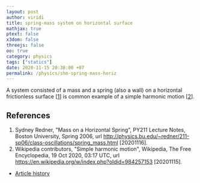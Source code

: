 ```yaml
---
layout: post
author: viridi
title: spring-mass system on horizontal surface
mathjax: true
ptext: false
x3dom: false
threejs: false
oo: true
category: physics
tags: ["statics"]
date: 2020-11-15 20:38:00 +07
permalink: /physics/shm-spring-mass-horiz
---
```

A system consisted of a mass and a spring (also a wall) on a horizontal frictionless surface [[1](#ref1)] is common example of a simple harmonic motion [[2](#ref2)].


## References
1. <a name="ref1"></a>Sydney Redner, "Mass on a Horizontal Spring", PY211 Lecture Notes, Boston University, Spring 2006, url <http://physics.bu.edu/~redner/211-sp06/class-oscillations/spring_mass.html> [20201116].
2. <a name="ref2"></a>Wikipedia contributors, "Simple harmonic motion", Wikipedia, The Free Encyclopedia, 19 Oct 2020, 03:17 UTC, url <https://en.wikipedia.org/w/index.php?oldid=984257153> [20201115].

+ [Article history](https://github.com/butiran/butiran.github.io/commits/master/_posts/phys/2020-11-15-shm-spring-mass-horiz.md)
